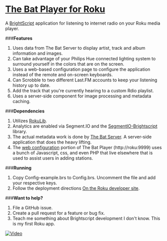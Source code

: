 [The Bat Player for Roku](http://thebatplayer.fm)
======================
A [BrightScript](http://sdkdocs.roku.com/display/sdkdoc/BrightScript+Language+Reference) application for listening to internet radio on your Roku media player.

###**Features**
1. Uses data from The Bat Server to display artist, track and album information and images.
2. Can take advantage of your Philips Hue connected lighting system to surround yourself in the colors that are on the screen.
3. Uses a web-based configuration page to configure the application instead of the remote and on-screen keyboards.
4. Can Scrobble to two different Last.FM accounts to keep your listening history up to date.
5. Add the track that you're currently hearing to a custom Rdio playlist.
6. Uses a server-side component for image processing and metadata caching.

###**Dependencies**
1. Utilizes [RokuLib](https://github.com/dphang/roku-lib).
2. Analytics are enabled via Segment.IO and the [SegmentIO-Brightscript](https://github.com/gabek/SegmentIO-Brightscript) library.
3. The actual metadata work is done by [The Bat Server](https://github.com/gabek/TheBatPlayerServer).  A server-side application that does the heavy lifting.
4. The [web configuration](https://github.com/gabek/TheBatPlayerRoku/tree/master/html) portion of The Bat Player (http://roku:9999) uses a bunch of Javascript, css, and even PHP that live elsewhere that is used to assist users in adding stations.

###**Running**
1. Copy Config-example.brs to Config.brs.  Uncomment the file and add your respective keys.
2. Follow the deployment directions [On the Roku developer site](http://sdkdocs.roku.com/display/sdkdoc/Developer+Guide#DeveloperGuide-70LoadingandRunningyourApplicationWalkthrough).

###**Want to help?**
1. File a GitHub issue.
2. Create a pull request for a feature or bug fix.
3. Teach me something about Brightscript development I don't know.  This is my first Roku app.

[![Video](http://f.cl.ly/items/1O461y2v2N2D1k151Q0S/TheBatPlayerDemoGif.gif)](https://vimeo.com/112659447)
